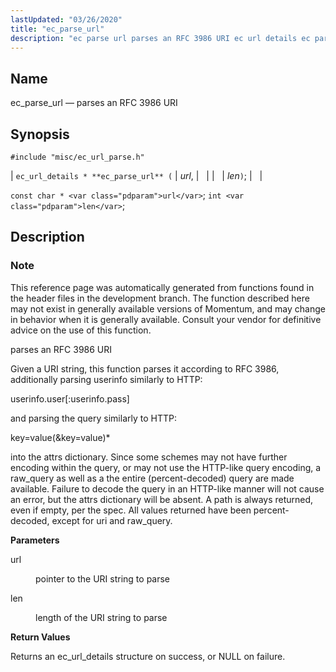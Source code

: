 ```yaml
---
lastUpdated: "03/26/2020"
title: "ec_parse_url"
description: "ec parse url parses an RFC 3986 URI ec url details ec parse url url len const char url int len This reference page was automatically generated from functions found in the header files in the development branch The function described here may not exist in generally available versions of..."
---
```


<a name="apis.ec_parse_url"></a> 
## Name

ec_parse_url — parses an RFC 3986 URI

## Synopsis

`#include "misc/ec_url_parse.h"`

| `ec_url_details * **ec_parse_url** (` | <var class="pdparam">url</var>, |   |
|   | <var class="pdparam">len</var>`)`; |   |

`const char * <var class="pdparam">url</var>`;
`int <var class="pdparam">len</var>`;<a name="idp63925744"></a> 
## Description

### Note

This reference page was automatically generated from functions found in the header files in the development branch. The function described here may not exist in generally available versions of Momentum, and may change in behavior when it is generally available. Consult your vendor for definitive advice on the use of this function.

parses an RFC 3986 URI

Given a URI string, this function parses it according to RFC 3986, additionally parsing userinfo similarly to HTTP:

userinfo.user[:userinfo.pass]

and parsing the query similarly to HTTP:

key=value(&key=value)*

into the attrs dictionary. Since some schemes may not have further encoding within the query, or may not use the HTTP-like query encoding, a raw_query as well as a the entire (percent-decoded) query are made available. Failure to decode the query in an HTTP-like manner will not cause an error, but the attrs dictionary will be absent. A path is always returned, even if empty, per the spec. All values returned have been percent-decoded, except for uri and raw_query.

**<a name="idp63931536"></a> Parameters**

<dl class="variablelist">

<dt>url</dt>

<dd>

pointer to the URI string to parse

</dd>

<dt>len</dt>

<dd>

length of the URI string to parse

</dd>

</dl>

**<a name="idp63936112"></a> Return Values**

Returns an ec_url_details structure on success, or NULL on failure.